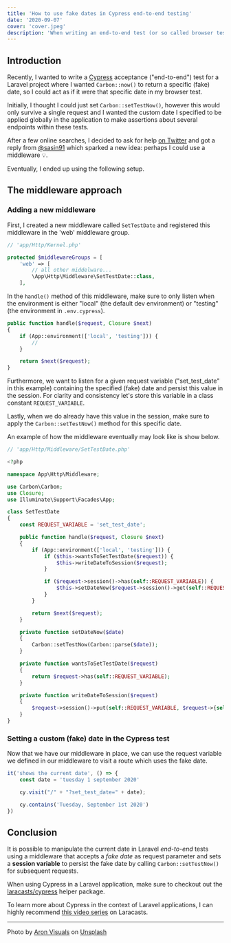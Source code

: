 ```yaml
---
title: 'How to use fake dates in Cypress end-to-end testing'
date: '2020-09-07'
cover: 'cover.jpeg'
description: 'When writing an end-to-end test (or so called browser test), it might be tricky to force the application to use a certain (fake) date. In this post, I share my approach using a custom middleware to be able to write Cypress tests while your application is in a specific (fake) date.'
---
```


## Introduction
Recently, I wanted to write a [Cypress](https://cypress.io) acceptance ("end-to-end") test for a Laravel project where I wanted `Carbon::now()` to return a specific (fake) date, so I could act as if it were that specific date in my browser test.

Initially, I thought I could just set `Carbon::setTestNow()`, however this would only survive a single request and I wanted the custom date I specified to be applied globally in the application to make assertions about several endpoints within these tests.

After a few online searches, I decided to ask for help [on Twitter](https://twitter.com/JhnBrn90/status/1302680650860855297) and got a reply from [@sasin91](https://twitter.com/sasin91) which sparked a new idea: perhaps I could use a middleware 💡.

Eventually, I ended up using the following setup.

## The middleware approach
### Adding a new middleware
First, I created a new middleware called `SetTestDate` and registered this middleware in the 'web' middleware group.

```php
// 'app/Http/Kernel.php'

protected $middlewareGroups = [
    'web' => [
        // all other middelware...
        \App\Http\Middleware\SetTestDate::class,
    ],
```

In the `handle()` method of this middleware, make sure to only listen when the environment is either "local" (the default dev environment) or "testing" (the environment in `.env.cypress`).

```php
public function handle($request, Closure $next)
{
    if (App::environment(['local', 'testing'])) {
        // 
    }

    return $next($request);
}
```

Furthermore, we want to listen for a given request variable ("set_test_date" in this example) containing the specified (fake) date and persist this value in the session. For clarity and consistency let's store this variable in a class constant `REQUEST_VARIABLE`. 

Lastly, when we do already have this value in the session, make sure to apply the `Carbon::setTestNow()` method for this specific date.

An example of how the middleware eventually may look like is show below.

```php
// 'app/Http/Middleware/SetTestDate.php'

<?php

namespace App\Http\Middleware;

use Carbon\Carbon;
use Closure;
use Illuminate\Support\Facades\App;

class SetTestDate
{
    const REQUEST_VARIABLE = 'set_test_date';

    public function handle($request, Closure $next)
    {
        if (App::environment(['local', 'testing'])) {
            if ($this->wantsToSetTestDate($request)) {
                $this->writeDateToSession($request);
            }

            if ($request->session()->has(self::REQUEST_VARIABLE)) {
                $this->setDateNow($request->session()->get(self::REQUEST_VARIABLE));
            }
        }

        return $next($request);
    }

    private function setDateNow($date)
    {
        Carbon::setTestNow(Carbon::parse($date));
    }

    private function wantsToSetTestDate($request)
    {
        return $request->has(self::REQUEST_VARIABLE);
    }

    private function writeDateToSession($request)
    {
        $request->session()->put(self::REQUEST_VARIABLE, $request->{self::REQUEST_VARIABLE});
    }
}
```


### Setting a custom (fake) date in the Cypress test
Now that we have our middleware in place, we can use the request variable we defined in our middleware to visit a route which uses the fake date. 

```js
it('shows the current date', () => {
    const date = 'tuesday 1 september 2020'

    cy.visit("/" + "?set_test_date=" + date);

    cy.contains('Tuesday, September 1st 2020')
})
```

## Conclusion
It is possible to manipulate the current date in Laravel *end-to-end* tests using a middleware that accepts a *fake date* as request parameter and sets a **session variable** to persist the fake date by calling `Carbon::setTestNow()` for subsequent requests.

When using Cypress in a Laravel application, make sure to checkout out the [laracasts/cypress](https://github.com/laracasts/cypress) helper package.

To learn more about Cypress in the context of Laravel applications, I can highly recommend [this video series](https://laracasts.com/series/cypress-and-laravel-integration) on Laracasts.

---

Photo by [Aron Visuals](https://unsplash.com/@aronvisuals?utm_source=unsplash&utm_medium=referral&utm_content=creditCopyText) on [Unsplash](https://unsplash.com/s/photos/date-time?utm_source=unsplash&utm_medium=referral&utm_content=creditCopyText)